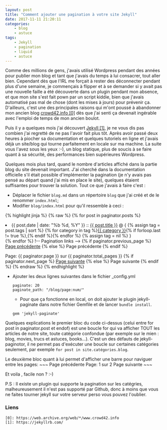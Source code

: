 ```yaml
---
layout: post
title: "Comment ajouter une pagination à votre site Jekyll"
date: 2017-11-11 21:20:11
categories:
    - blog
    - astuce
tags:
    - Jekyll
    - pagination
    - liquid
    - astuce
---
```


Comme des millions de gens, j'avais utilisé Wordpress pendant des années pour publier mon blog et tant que j'avais du temps à lui consacrer, tout aller bien. Cependant dès que l'IRL me forçait à rester des déconnecter pendant plus d'une semaine, je commençais à flipper et à se demander si y avait pas une nouvelle faille a été découverte dans un plugin pendant mon absence, et que mon site s'est fait pown par un script kiddie, bien que j'avais automatisé pas mal de chose (dont les mises à jours) pour prévenir ça. D'ailleurs, c'est une des principales raisons qui m'ont poussé à abandonner mon ancien blog [crowd42.info \[0\]][0] dès que j'ai senti ça devenait ingérable avec l'emploi de temps de mon ancien boulot.

Puis il y a quelques mois j'ai découvert [Jekyll \[1\]][1], je ne vous dis pas combien j'ai regretté de ne pas l'avoir fait plus tôt. Après avoir passé deux heures à piocher sa documentation et quelques tutoriels en ligne et j'avais déjà un site/blog qui tourne parfaitement en locale sur ma machine. La suite vous l'avez sous les yeux :-), un blog statique, plus de soucis à se faire quant à sa sécurité, des performances bien supérieures Wordpress.

Quelques mois plus tard, quand le nombre d'articles affiché dans la partie blog du site devenait important. J'ai cherché dans la documentation officielle s'il était possible d'implémenter la pagination (je n'y avais pas pensé au départ quand j'ai mis en place le site), quelques étaient suffisantes pour trouver la solution. Tout ce que j'avais à faire c'est :
* Déplacer le fichier `blog.md` dans un répertoire `blog` que j'ai créé et de le renommer `index.html`;
* Modifier `blog/index.html` pour qu'il ressemble à ceci :

{% highlight jinja %}
{% raw %}
 {% for post in paginator.posts %}
  <li>
    <span class="post-date">{{ post.date | date: "%b %d, %Y" }}</span>
      ::
      <a class="post-link" href="{{ post.url }}">{{ post.title }}</a>
      @ {
      {% assign tag = post.tags | sort %}
      {% for category in tag %}<span><a href="{{ site.baseurl }}/category/#{{ category }}" class="reserved">{{ category }}</a>{% if forloop.last != true %},{% endif %}</span>{% endfor %}
      {% assign tag = nil %}
      }
  </li>
    {% endfor %}
!-- Pagination links -->
  {% if paginator.previous_page %}
    <a href="{{ paginator.previous_page_path }}" class="previous">Page précédente</a>
  {% else %}
    <span class="previous">Page précédente</span>
  {% endif %}

  <span class="page_number ">Page: {{ paginator.page }} sur {{ paginator.total_pages }}</span>
  {% if paginator.next_page %}
    <a href="{{ paginator.next_page_path }}" class="next">Page suivante</a>
  {% else %}
    <span class="next ">Page suivante</span>
    {% endif %}
    {% endraw %}
{% endhighlight %}

* Ajouter les deux lignes suivantes dans le fichier _config.yml

    ~~~
    paginate: 20
    paginate_path: "/blog/page:num/"
    ~~~

    * Pour que ça fonctionne en local, on doit ajouter le plugin jekyll-paginate dans notre fichier Gemfile et de lancer `bundle install`.

    ~~~
    gem 'jekyll-paginate'
    ~~~

Quelques explications le premier bloc du code ci-dessus (celui entre for post in paginator.post et endof) est une boucle for qui va afficher TOUT les articles de notre site, toute catégorie confondue (par exemple sur le mien : blog, movies, trucs et astuces, books...). C'est un des défauts de jekyll-paginotor, il ne permet pas d'exécuter une boucle sur certaines catégories seulement, par exemple `for post in site.catégories.blog`.

Le deuxième bloc quant à lui permet d'afficher une barre pour naviguer entre les pages:
    ~~~
    Page précédente Page: 1 sur 2 Page suivante
    ~~~

Et voila , facile non ? :-)

P.S : Il existe un plugin qui supporte la pagination sur les catégries, malheureusement il n'est pas supporté par Github, donc à moins que vous ne faites tourner jekyll sur votre serveur perso vous pouvez l'oublier.

### Liens
~~~
[0]: https://web.archive.org/web/*/www.crowd42.info
[1]: https://jekyllrb.com/
~~~
[0]: https://web.archive.org/web/*/www.crowd42.info
[1]: https://jekyllrb.com/
